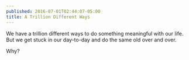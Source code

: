 ```yaml
---
published: 2016-07-01T02:44:07-05:00
title: A Trillion Different Ways
---
```

We have a trillion different ways to do something meaningful with our life. But we get stuck in our day-to-day and do the same old over and over.

Why?